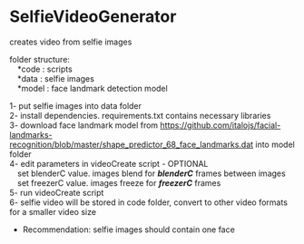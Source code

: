 # SelfieVideoGenerator
creates video from selfie images

folder structure:  
&emsp;*code : scripts  
&emsp;*data : selfie images  
&emsp;*model : face landmark detection model  
  
1- put selfie images into data folder  
2- install dependencies. requirements.txt contains necessary libraries  
3- download face landmark model from https://github.com/italojs/facial-landmarks-recognition/blob/master/shape_predictor_68_face_landmarks.dat into model folder  
4- edit parameters in videoCreate script - OPTIONAL  
&emsp;set blenderC value. images blend for ***blenderC*** frames between images  
&emsp;set freezerC value. images freeze for ***freezerC*** frames  
5- run videoCreate script  
6- selfie video will be stored in code folder, convert to other video formats for a smaller video size  
  
* Recommendation: selfie images should contain one face
